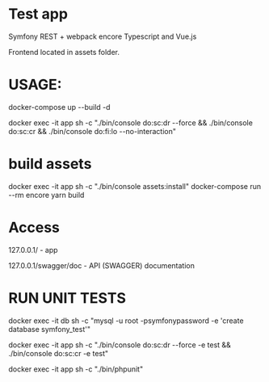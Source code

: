 # Test app

Symfony REST + webpack encore Typescript and Vue.js

Frontend located in assets folder.


# USAGE:

docker-compose up --build -d

docker exec -it app sh -c "./bin/console do:sc:dr --force && ./bin/console do:sc:cr && ./bin/console do:fi:lo --no-interaction"

# build assets

docker exec -it app sh -c "./bin/console assets:install"
docker-compose run --rm encore yarn build

# Access
127.0.0.1/ - app

127.0.0.1/swagger/doc - API (SWAGGER) documentation

# RUN UNIT TESTS

docker exec -it db sh -c "mysql -u root -psymfonypassword -e 'create database symfony_test'"

docker exec -it app sh -c "./bin/console do:sc:dr --force -e test && ./bin/console do:sc:cr -e test"

docker exec -it app sh -c "./bin/phpunit"
